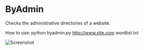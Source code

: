 # ByAdmin
 Checks the administrative directories of a website.
 
 How to use: python byadmin.py http://www.site.com wordlist.txt

![Screenshot](http://i.imgur.com/SJBut3S.png)
